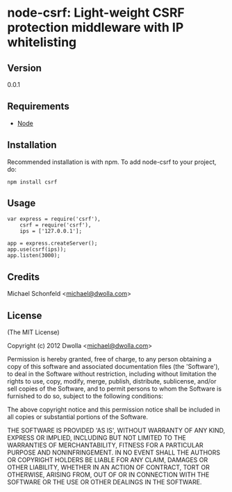node-csrf: Light-weight CSRF protection middleware with IP whitelisting
=================================================================================

## Version
0.0.1

## Requirements
- [Node](http://github.com/ry/node)

## Installation

Recommended installation is with npm. To add node-csrf to your project, do:

    npm install csrf

## Usage

    var express = require('csrf'),
        csrf = require('csrf'),
        ips = ['127.0.0.1'];

    app = express.createServer();
    app.use(csrf(ips));
    app.listen(3000);

## Credits

Michael Schonfeld &lt;michael@dwolla.com&gt;

## License 

(The MIT License)

Copyright (c) 2012 Dwolla &lt;michael@dwolla.com&gt;

Permission is hereby granted, free of charge, to any person obtaining
a copy of this software and associated documentation files (the
'Software'), to deal in the Software without restriction, including
without limitation the rights to use, copy, modify, merge, publish,
distribute, sublicense, and/or sell copies of the Software, and to
permit persons to whom the Software is furnished to do so, subject to
the following conditions:

The above copyright notice and this permission notice shall be
included in all copies or substantial portions of the Software.

THE SOFTWARE IS PROVIDED 'AS IS', WITHOUT WARRANTY OF ANY KIND,
EXPRESS OR IMPLIED, INCLUDING BUT NOT LIMITED TO THE WARRANTIES OF
MERCHANTABILITY, FITNESS FOR A PARTICULAR PURPOSE AND NONINFRINGEMENT.
IN NO EVENT SHALL THE AUTHORS OR COPYRIGHT HOLDERS BE LIABLE FOR ANY
CLAIM, DAMAGES OR OTHER LIABILITY, WHETHER IN AN ACTION OF CONTRACT,
TORT OR OTHERWISE, ARISING FROM, OUT OF OR IN CONNECTION WITH THE
SOFTWARE OR THE USE OR OTHER DEALINGS IN THE SOFTWARE.